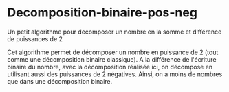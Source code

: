 # Decomposition-binaire-pos-neg
Un petit algorithme pour decomposer un nombre en la somme et différence de puissances de 2

Cet algorithme permet de décomposer un nombre en puissance de 2 (tout comme une décomposition binaire classique). A la différence de l'écriture binaire du nombre, avec la décomposition réalisée ici, on décompose en utilisant aussi des puissances de 2 négatives. Ainsi, on a moins de nombres que dans une décomposition binaire.
